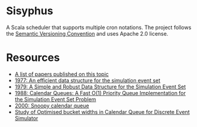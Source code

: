 Sisyphus
===========
A Scala scheduler that supports multiple cron notations. The project follows the [Semantic Versioning Convention](http://semver.org/) and uses Apache 2.0 license.

# Resources
 * [A list of papers published on this topic](http://stackoverflow.com/questions/6004978/what-is-a-calendar-queue)
 * [1977: An efficient data structure for the simulation event set](http://dl.acm.org/citation.cfm?id=359801)
 * [1979: A Simple and Robust Data Structure for the Simulation Event Set](http://technologists.com/sauer/RC8001.pdf)
 * [1988: Calendar Queues: A Fast O(1) Priority Queue Implementation for the Simulation Event Set Problem](http://pi4.informatik.uni-mannheim.de/pi4.data/content/courses/2004-ss/netsim/area51/Brown1988a.pdf)
 * [2000: Snoopy calendar queue](http://www.informs-sim.org/wsc00papers/068.PDF)
 * [Study of Optimised bucket widths in Calendar Queue for Discrete Event Simulator](http://pioneer.netserv.chula.ac.th/~achaodit/paper5.pdf)